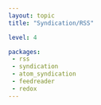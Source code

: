 ```yaml
---
layout: topic
title: "Syndication/RSS"

level: 4

packages:
 - rss
 - syndication
 - atom_syndication
 - feedreader
 - redox
---
```

